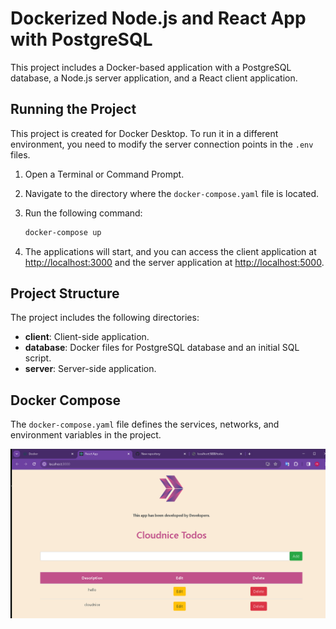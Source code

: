    # Dockerized Node.js and React App with PostgreSQL

This project includes a Docker-based application with a PostgreSQL database, a Node.js server application, and a React client application.

## Running the Project

This project is created for Docker Desktop. To run it in a different environment, you need to modify the server connection points in the `.env` files.

1. Open a Terminal or Command Prompt.
2. Navigate to the directory where the `docker-compose.yaml` file is located.
3. Run the following command:

    ```bash
    docker-compose up
    ```

4. The applications will start, and you can access the client application at [http://localhost:3000](http://localhost:3000) and the server application at [http://localhost:5000](http://localhost:5000).

## Project Structure

The project includes the following directories:

- **client**: Client-side application.
- **database**: Docker files for PostgreSQL database and an initial SQL script.
- **server**: Server-side application.

## Docker Compose

The `docker-compose.yaml` file defines the services, networks, and environment variables in the project.


![alt text](image.png)







